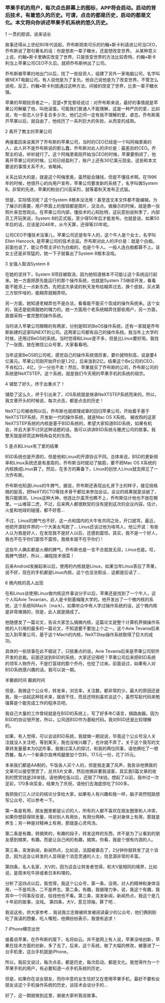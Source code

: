### 苹果手机的用户，每次点击屏幕上的图标，APP将会启动。启动的背后技术，有着悠久的历史。可谓，点击的都是历史，启动的都是文化。本文将向你讲述苹果手机系统的悠久历史。

1
一贯的腔调，说来话长

故事还得从上世纪80年代说起，乔布斯把卖可乐的约翰•斯卡利请进公司当CEO，乔布斯说了那句著名的话：你是想卖一辈子糖水，还是想改变世界。 从某种意义上说，约翰•斯卡里确实改变了世界，只是改变世界的方法比较奇特。约翰•斯卡利当上苹果公司CEO不久后，就把乔布斯哄出了公司。

乔布斯被苹果扫地出门以后，找了一些投资人，组建了另外一家电脑公司，名字叫做NEXT电脑公司。有人说他是为了复仇，他自己说他是为了改变世界。不管怎么说啦，反正，约翰•斯卡利就通过这种方法，间接的改变了世界，比卖一辈子糖水强。

苹果的早期投资者之一，亚瑟•罗克曾经说过：对乔布斯来说，最好的事情就是苹果公司解雇了他，叫他滚蛋。可能我们普通人不能理解，这是一种严厉的爱，比如说，有一些恋人分手复合多少次，他们之间一定有我不理解的爱，虐恋。乔布斯离开苹果以后，就自由了，他经历了一系列巨大的失败，从而变的成熟。

2
离开了教主的苹果公司

再接着回来说离开了乔布斯的苹果公司，当时的CEO已经是一个叫阿梅里奥的人，此人并不是乔布斯说的那么蠢，乔布斯对此人的评价是：最差劲的CEO。乔帮主的话，听听就行了。这个阿梅里奥刚开始当CEO的时候，苹果要倒闭了，他离开苹果公司的时候，公司已经盈利了，账户上还有30亿美元现金。这些和本文要说的事情关系不大，省略掉。

关系比较大的是，就是这个阿梅里奥，虽然挺会赚钱，但是不懂技术啊。在1996年的时候，他很开心的向用户宣布，苹果公司要发新的系统了，名字叫做System 8。非常的先进，苹果的粉丝们兴高采烈，就等着秋天发布正式版。

但是，实际情况呢？这个System 8根本没法用！甚至连文本文件都不能编辑，为了展示的需要，用户界面上的按钮都是图片，没法点。做展示的时候，就是靠一张照片来忽悠观众。在苹果公司内部，懂技术的心知肚明，这玩意别说秋季了，内部员工开玩笑说，System 8的正式版，至少得50年后才能发布。也就是说，如果50年后的话，应该是2046年，从今天算，还得等20年呢。

公司CEO不懂技术没事儿，苹果公司还是有牛人的，这个牛人是个女士，名字叫Ellen Hancock, 是苹果公司的技术总监。乔布斯对此人的评价是：就是个白痴。前面也说了，能让乔帮主评价为白痴的，也是个牛人。一般人连白痴都算不上。该女士还是非常猛的，她一下子就看出了System 8根本没戏。

3
女强人取消System 8

在她的坚持下，System 8项目被取消，因为她知道根本不可能让这个系统运行起来。她一方面把原先能运行的那个操作系统，也就是System 7.5继续开发，看看能不能添上一点新东西，先把这次承诺的秋天发布给糊弄过去，换个皮肤，买点第三方软件啥的，能糊弄就糊弄呗。 

另一方面，她知道老糊弄也不是办法，看看能不能买个现成的操作系统来。这个女的，我还是挺佩服她的魄力的。她一方面用个老系统糊弄住那些用户，另一方面，直接采购一套完整的操作系统。

当时进入苹果公司眼睛的有两家，分别是BE的BeOS操作系统，还有一家就是乔布斯新建的这家叫NEXT的公司。这两家公司都有自己的操作系统。我当年上大学的时候，还用过BeOS的系统。当时觉得和Linux差不多，但是比Linux要好用。我找了一张图，放在微信公众号里，大家看看吧。


当年这家BeOS的公司呢，感觉自己的操作系统很厉害，要价就特别高，说是要4亿美元。苹果公司刚开始开价是1.2亿，后来涨到2亿。结果这个Be公司的CEO，不肯松口，4亿，少一分也不卖！然后，苹果就买了乔布斯的公司，乔布斯公司的系统是NeXTSTEP。这个系统，就是我们今天用的苹果手机的系统的祖宗。

4
铺垫了好久，终于出重点了！

铺垫了这么久，终于引出来了，iOS系统就是继承NeXTSTEP系统而来的。所以，我文章开头的时候说，每次点击，都是点击的历史！

NeXT公司被收购以后，乔布斯也就顺理成章的回归苹果公司，开始着手基于NeXTSTEP系统，开发新一代的操作系统，就是Mac OS X系统。 被收购的这家NeXTSTEP系统的内核是基于BSD系统的，希望大家知道BSD系统，如果有机会，并且大家不讨厌这种话题的话，我可以讲讲BSD系统与雅虎公司的故事。我整天就是研究这种犄角旮旯的东西。

5
差点和Linux有了爱的结果

BSD系统也是开源的，但是他和Linux的开源协议不同。总体来说，BSD的更新频率和Linux系统还是有差距的。乔布斯当时就动了脑筋，要不把Mac OS X系统的内核换成Linux算了。然后，在多方的筹备下，Linux的创世人Linus就去拜见了一次乔布斯。

乔布斯也知道Linus的牛脾气，据说，乔布斯还表现出礼贤下士的样子，接见规格搞的挺高，把NeXT的CTO等技术骨干都拉来参加会议。会议的结果就是谈崩了，我只能猜测，Linus这种大神，他连比尔盖茨也瞧不上，乔布斯估计他也不放在眼里。一山难容二虎，不过，后来两人都很默契的没有提到这次的会议内容。估计，火星和地球的碰撞，都不好惹... 

不过，Linus的脾气也不好，这一点和国内的大牛有共同之处，开口就骂，最近，他把开源软件界的一个大美女骂跑了... Linus还谈过他为啥骂人，他公开说：有些人认为我是好人，在发现我不是好人以后，还感到震惊。其实，我不是一个好人，我也不在乎你们震惊不震惊，我根本就不在乎你们！

这些牛人确实都是火爆的脾气，乔布斯也是一言不合就放无双，Linus也是。哎，我脾气很好，所以...  编程技术很菜！

后来Android发展起来以后，使用的内核就是Linux，如果当年Linus答应了苹果，说不好，现在的手机都是Linux内核，这个也没法假设... 这都是后话了...

6
微内核的高人出现

在和Linus谈使用Linux做内核这件事谈分手以后，苹果还是找到了一个牛人，这个人叫Avie Tevanian，此人是卡耐基梅隆大学的。他开发出了一个微内核的系统，这个系统叫Mach（ma:k）。如果听众中有人学过操作系统的话，这个微内核是非常难搞的，但是，此人就是搞成了。

他随便发了一篇论文，告诉大家怎么搞微内核，这篇论文是整个计算机界搞操作系统的人引用的最多的一篇论文，不知道要不要加上个之一。这个Avie Tevania后来加入到苹果公司，基于这个Mach的内核，NeXTStep操作系统取得了巨大的成功。

具体的一些琐事在此不细说了，只挑重点的说，Avie Tevania后来是苹果公司软件开发的总裁。前面还说到BSD的系统，大家还记得吧？苹果公司后来把BSD系统的领军人物乔丹，不是打篮球的那个乔丹，也挖了过来。前面说过，如果有人对BSD系统感兴趣的话，我可以说一期。

羊癫疯时间
癫疯时间

但是，我做这个公众号，转发率，浏览率，关注数，都非常的少。最大的原因还是我，我一谈起这种技术来，就收不住，而且还特别喜欢谈这个，虽然写起代码来勉强算是个能完成工作的程序员吧。

我自己大量的工作曾经就是在BSD的系统上，写了好多年C语言，搞路由器。因为BSD的协议很开放，所以，公司选BSD作为基础代码。我对BSD还是比较理解的。

如果，有人觉得，可以谈谈BSD系统，我就做一期说说，毕竟这个公众号没人关注就没人关注吧，等到某天，我也没啥兴趣了，也许就不弄了。关于这个我写的文章转发量基本为0这件事，我做过深入的探讨，和我的两位同事，请他俩吃了一顿西餐，每人一个新奥尔良烤鸡腿堡加个饮料，17.5元一份，花了35元。

本来我们都是AA制的，午饭各人买个人的，但是我走漏了风声，我告诉他俩我的文章可以接受赞赏了，总共5片文章，然后他俩非要我请客，其实我5篇文章的收到的赞赏钱是28块钱，请他俩吃饭以后，还赔了7块钱。想起了以前，我中过一次足彩，170多块奖金，结果为了庆祝，请他们去海底捞吃了500多。

我把我们三人讨论的结论分享给大家，如果有人有兴趣和我一样，脑子突然短路想写公众号，可以参考一下。

第一条是有用，朋友圈里都是认识的人，所有的人都不喜欢在朋友圈里和人冲突，如果你想获得转发量，得对别人有用处，有用分两种，一是对身体上有用，那就是养生；另一种是对精神上有用，那就是心灵鸡汤。

第二条是有趣，转搞笑的，有趣的段子，转发这样的东西，并不是为了让看到的朋友感到搞笑，有趣。而是让自己闲的有趣，搞笑。你看，我是个很有内涵的人。

第三条，突发新闻，新闻热点，比如说，法国被袭击了，2分钟你就转发了这个消息，因为这会让转发的人显得是个消息灵通的人士，信息源非常的丰富。

第四条，名人名家，大V的，因为这会让转发者觉得，和大V是相同的境界，比如说，是周末吃牛排或者日本料理的。

分析了这四点以后，我觉得，我这个公众号，第一条，没用，对人的精神和身体没用，一不是鸡汤，二不是养生。第二条，有趣，我据理力争，说，我这个有趣，我其中一个同事反驳说，给钱他也不看。第三条，突发新闻，新闻热点，我这个是几十年前的故事，没戏。 第四条，大V，意见领袖，算了吧...

我说这些，供大家参考... 我说我立志做被转发被阅读最少的公众号，他们俩刚刚吃了我请的西餐，吃人嘴短，他俩纷纷表示，我很有追求！

7
iPhone横空出世

接着说苹果，在乔布斯的麾下，名将如云。并不是网上有人说，苹果没啥创新，苹果在技术方面的创新，多了去了。后来，这个系统，做了大幅的修改，被塞进了一台手机里，这台手机就是iPhone。

所以，我前文说过，每次点击，都是历史，每次启动，都是文化。我觉得作为一个苹果手机的用户，有必要知道一点手机系统的历史。

但是，如果你在谈女朋友，而你中意的女生恰好又在使用苹果手机，最好不要和女朋友谈这个手机操作系统的历史，谈技术会谈分手的...

好了，这一期就做到这里，谢谢大家听我说故事。
